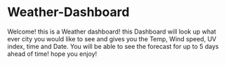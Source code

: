 # Weather-Dashboard
Welcome!
this is a Weather dashboard!
this Dashboard will look up what ever city you would like to see and gives you the Temp, Wind speed, UV index, time and Date. You will be able to see the forecast for up to 5 days ahead of time! hope you enjoy!
